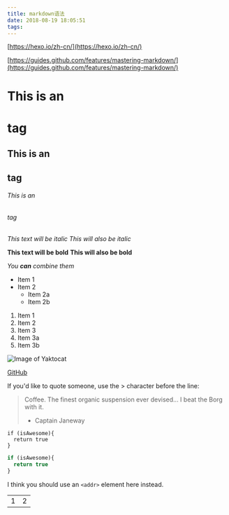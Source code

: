 ```yaml
---
title: markdown语法
date: 2018-08-19 18:05:51
tags:
---
```


[https://hexo.io/zh-cn/](https://hexo.io/zh-cn/)

[https://guides.github.com/features/mastering-markdown/](https://guides.github.com/features/mastering-markdown/)

# This is an <h1> tag
## This is an <h2> tag
###### This is an <h6> tag

*This text will be italic*
_This will also be italic_

**This text will be bold**
__This will also be bold__

_You **can** combine them_

* Item 1
* Item 2
  * Item 2a
  * Item 2b

1. Item 1
1. Item 2
1. Item 3
  1. Item 3a
  1. Item 3b

![Image of Yaktocat](https://octodex.github.com/images/yaktocat.png)

[GitHub](http://github.com)

If you'd like to quote someone, use the > character before the line:

> Coffee. The finest organic suspension ever devised... I beat the Borg with it.
> - Captain Janeway

    if (isAwesome){
      return true
    }


```javascript
if (isAwesome){
  return true
}
```

I think you should use an
`<addr>` element here instead.


<table>
	<tr>
		<td>1</td>
		<td>2</td>
	</tr>
</table>

